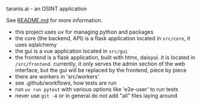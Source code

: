 taranis.ai - an OSINT application

See [README.md](README.md) for more information.

- this project uses uv for managing python and packages
- the core (the backend, API) is a flask application located in `src/core`, it uses sqlalchemy
- the gui is a vue application located in `src/gui`
- the frontend is a flask application, built with htmx, daisyui. it is located in `/src/frontend`. currently, it only serves the admin section of the web interface, but the gui will be replaced by the frontend, piece by piece
- there are workers in 'src/workers'
- see .github/workflows, how tests are run
- run `uv run pytest` with various options like 'e2e-user' to run tests
- never use `git -A` or in general do not add "all" files laying around

